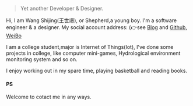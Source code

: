 

> Yet another Developer & Designer.  


Hi, I am Wang Shijing(王世璟), or Shepherd,a young boy. I'm a software engineer & a designer. My social account address: (👉see [Blog](https://distan.github.io/) and [Github](https://github.com/distan), [WeiBo](http://weibo.com/7Shepherd) 

I am a college student,major is Internet of Things(Iot), I've done some projects in college, like computer mini-games, Hydrological environment monitoring system and so on.

I enjoy working out in my spare time, playing basketball and reading books.


#### PS
Welcome to cotact me in any ways.